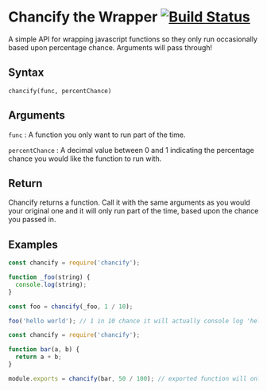 # Chancify the Wrapper [![Build Status](https://travis-ci.org/danmakenoise/chancify.svg?branch=master)](https://travis-ci.org/danmakenoise/chancify)

A simple API for wrapping javascript functions so they only run occasionally based upon percentage chance. Arguments will pass through!


## Syntax
`chancify(func, percentChance)`


## Arguments
`func` : A function you only want to run part of the time.

`percentChance` : A decimal value between 0 and 1 indicating the percentage chance you would like the function to run with.


## Return
Chancify returns a function. Call it with the same arguments as you would your original one and it will only run part of the time, based upon the chance you passed in.


## Examples

```javascript
const chancify = require('chancify');

function _foo(string) {
  console.log(string);
}

const foo = chancify(_foo, 1 / 10);

foo('hello world'); // 1 in 10 chance it will actually console log 'hello world'
```

```javascript
const chancify = require('chancify');

function bar(a, b) {
  return a + b;
}

module.exports = chancify(bar, 50 / 100); // exported function will only run 50% of the time
```

